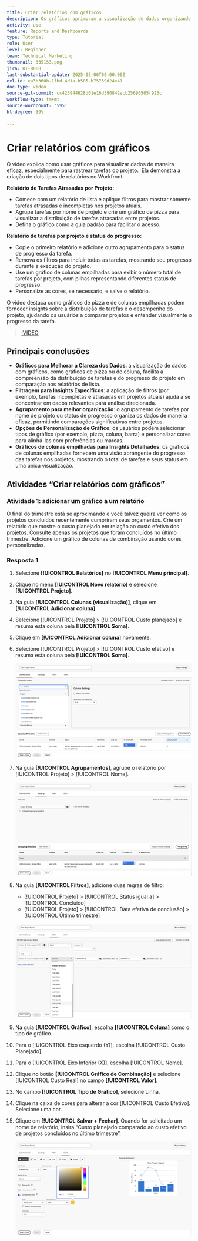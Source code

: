 ```yaml
---
title: Criar relatórios com gráficos
description: Os gráficos aprimoram a visualização de dados organizando insights de dados por meio de filtros, agrupamentos e formatos de coluna empilhados personalizáveis, tornando a análise mais clara e acionável.
activity: use
feature: Reports and Dashboards
type: Tutorial
role: User
level: Beginner
team: Technical Marketing
thumbnail: 335153.png
jira: KT-8860
last-substantial-update: 2025-05-06T00:00:00Z
exl-id: ea3b360b-1fbd-4d1a-b505-b75759d24e41
doc-type: video
source-git-commit: cc423944628d01e16d390842ecb25696505f923c
workflow-type: tm+mt
source-wordcount: '595'
ht-degree: 39%

---
```


# Criar relatórios com gráficos

O vídeo explica como usar gráficos para visualizar dados de maneira eficaz, especialmente para rastrear tarefas do projeto. &#x200B; Ela demonstra a criação de dois tipos de relatórios no Workfront:

**Relatório de Tarefas Atrasadas por Projeto:**

* Comece com um relatório de lista e aplique filtros para mostrar somente tarefas atrasadas e incompletas nos projetos atuais. &#x200B;
* Agrupe tarefas por nome de projeto e crie um gráfico de pizza para visualizar a distribuição de tarefas atrasadas entre projetos. &#x200B;
* Defina o gráfico como a guia padrão para facilitar o acesso. &#x200B;

**Relatório de tarefas por projeto e status do progresso:**

* Copie o primeiro relatório e adicione outro agrupamento para o status de progresso da tarefa.
* Remova os filtros para incluir todas as tarefas, mostrando seu progresso durante a execução do projeto.
* Use um gráfico de colunas empilhadas para exibir o número total de tarefas por projeto, com pilhas representando diferentes status de progresso.
* Personalize as cores, se necessário, e salve o relatório.

O vídeo destaca como gráficos de pizza e de colunas empilhadas podem fornecer insights sobre a distribuição de tarefas e o desempenho do projeto, ajudando os usuários a comparar projetos e entender visualmente o progresso da tarefa. &#x200B;

>[!VIDEO](https://video.tv.adobe.com/v/335155/?quality=12&learn=on&enablevpops=0)

## Principais conclusões

* **Gráficos para Melhorar a Clareza dos Dados**: a visualização de dados com gráficos, como gráficos de pizza ou de coluna, facilita a compreensão da distribuição de tarefas e do progresso do projeto em comparação aos relatórios de lista. &#x200B;
* **Filtragem para Insights Específicos**: a aplicação de filtros (por exemplo, tarefas incompletas e atrasadas em projetos atuais) ajuda a se concentrar em dados relevantes para análise direcionada. &#x200B;
* **Agrupamento para melhor organização**: o agrupamento de tarefas por nome de projeto ou status de progresso organiza os dados de maneira eficaz, permitindo comparações significativas entre projetos. &#x200B;
* **Opções de Personalização de Gráfico**: os usuários podem selecionar tipos de gráfico (por exemplo, pizza, coluna, barra) e personalizar cores para alinhá-las com preferências ou marcas. &#x200B;
* **Gráficos de colunas empilhadas para Insights Detalhados**: os gráficos de colunas empilhadas fornecem uma visão abrangente do progresso das tarefas nos projetos, mostrando o total de tarefas e seus status em uma única visualização.


## Atividades “Criar relatórios com gráficos”

### Atividade 1: adicionar um gráfico a um relatório

O final do trimestre está se aproximando e você talvez queira ver como os projetos concluídos recentemente cumpriram seus orçamentos. Crie um relatório que mostre o custo planejado em relação ao custo efetivo dos projetos. Consulte apenas os projetos que foram concluídos no último trimestre. Adicione um gráfico de colunas de combinação usando cores personalizadas.

### Resposta 1

1. Selecione **[!UICONTROL Relatórios]** no **[!UICONTROL Menu principal]**.
1. Clique no menu **[!UICONTROL Novo relatório]** e selecione **[!UICONTROL Projeto]**.
1. Na guia **[!UICONTROL Colunas (visualização)]**, clique em **[!UICONTROL Adicionar coluna]**.
1. Selecione [!UICONTROL Projeto] > [!UICONTROL Custo planejado] e resuma esta coluna pela **[!UICONTROL Soma]**.
1. Clique em **[!UICONTROL Adicionar coluna]** novamente.
1. Selecione [!UICONTROL Projeto] > [!UICONTROL Custo efetivo] e resuma esta coluna pela **[!UICONTROL Soma]**.

   ![Uma imagem da tela que permite adicionar colunas a um relatório](assets/chart-report-columns.png)

1. Na guia **[!UICONTROL Agrupamentos]**, agrupe o relatório por [!UICONTROL Projeto] > [!UICONTROL Nome].

   ![Uma imagem da tela que permite adicionar agrupamentos a um relatório](assets/chart-report-groupings.png)

1. Na guia **[!UICONTROL Filtros]**, adicione duas regras de filtro:

   * [!UICONTROL Projeto] > [!UICONTROL Status igual a] > [!UICONTROL Concluído]
   * [!UICONTROL Projeto] > [!UICONTROL  Data efetiva de conclusão] > [!UICONTROL Último trimestre]

   ![Uma imagem da tela que permite adicionar filtros a um relatório](assets/chart-report-filters.png)

1. Na guia **[!UICONTROL Gráfico]**, escolha **[!UICONTROL Coluna]** como o tipo de gráfico.
1. Para o [!UICONTROL Eixo esquerdo (Y)], escolha [!UICONTROL Custo Planejado].
1. Para o [!UICONTROL Eixo Inferior (X)], escolha [!UICONTROL Nome].
1. Clique no botão **[!UICONTROL Gráfico de Combinação]** e selecione [!UICONTROL Custo Real] no campo **[!UICONTROL Valor]**.
1. No campo **[!UICONTROL Tipo de Gráfico]**, selecione Linha.
1. Clique na caixa de cores para alterar a cor [!UICONTROL Custo Efetivo]. Selecione uma cor.
1. Clique em **[!UICONTROL Salvar + Fechar]**. Quando for solicitado um nome de relatório, insira “Custo planejado comparado ao custo efetivo de projetos concluídos no último trimestre”.

   ![Uma imagem da tela que permite adicionar um gráfico a um relatório](assets/chart-report-chart.png)
